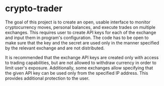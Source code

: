 # crypto-trader

The goal of this project is to create an open, usable interface to monitor cryptocurrency moves, personal balances, and execute trades on multiple exchanges. This requires user to create API keys for each of the exchange and input them in program's configuration. The code has to be open to make sure that the key and the secret are used only in the manner specified by the relevant exchange and are not distributed.

It is recommended that the exchange API keys are created only with access to trading capabilities, but are not allowed to withdraw currency in order to limit user's exposure. Additionally, some exchanges allow specifying that the given API key can be used only from the specified IP address. This provides additional protection to the user.
